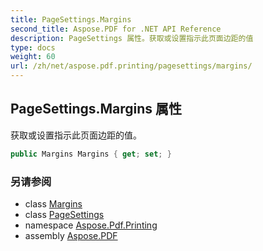 ```yaml
---
title: PageSettings.Margins
second_title: Aspose.PDF for .NET API Reference
description: PageSettings 属性。获取或设置指示此页面边距的值
type: docs
weight: 60
url: /zh/net/aspose.pdf.printing/pagesettings/margins/
---
```

## PageSettings.Margins 属性

获取或设置指示此页面边距的值。

```csharp
public Margins Margins { get; set; }
```

### 另请参阅

* class [Margins](../../../aspose.pdf.devices/margins/)
* class [PageSettings](../)
* namespace [Aspose.Pdf.Printing](../../../aspose.pdf.printing/)
* assembly [Aspose.PDF](../../../)